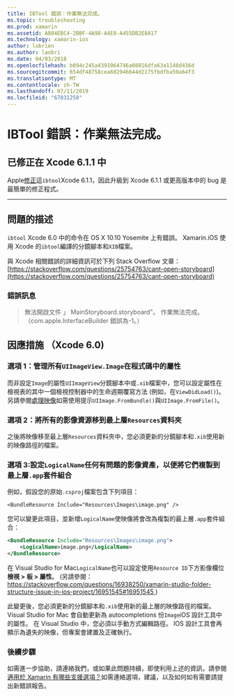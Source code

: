```yaml
---
title: IBTool 錯誤：作業無法完成。
ms.topic: troubleshooting
ms.prod: xamarin
ms.assetid: A804EBC4-2BBF-4A98-A4E8-A455DB2E8A17
ms.technology: xamarin-ios
author: lobrien
ms.author: laobri
ms.date: 04/03/2018
ms.openlocfilehash: b894c245a4391064746a08816dfa63a1148d436d
ms.sourcegitcommit: 654df48758cea602946644d2175fbdfba59a64f3
ms.translationtype: MT
ms.contentlocale: zh-TW
ms.lasthandoff: 07/11/2019
ms.locfileid: "67831258"
---
```

# <a name="ibtool-error-the-operation-couldnt-be-completed"></a>IBTool 錯誤：作業無法完成。

## <a name="fixed-in-xcode-611"></a>已修正在 Xcode 6.1.1 中

Apple[修正](https://developer.apple.com/library/content/documentation/Xcode/Conceptual/RN-Xcode-Archive/Chapters/xc6_release_notes.html#//apple_ref/doc/uid/TP40016994-CH4-SW1)這`ibtool`Xcode 6.1.1，因此升級到 Xcode 6.1.1 或更高版本中的 bug 是最簡單的修正程式。

* * *

## <a name="description-of-the-problem"></a>問題的描述

`ibtool` Xcode 6.0 中的命令在 OS X 10.10 Yosemite 上有錯誤。 Xamarin.iOS 使用 Xcode 的`ibtool`編譯的分鏡腳本和`XIB`檔案。

與 Xcode 相關錯誤的詳細資訊可於下列 Stack Overflow 文章： [https://stackoverflow.com/questions/25754763/cant-open-storyboard](https://stackoverflow.com/questions/25754763/cant-open-storyboard)

### <a name="error-message"></a>錯誤訊息

> 無法開啟文件 」 MainStoryboard.storyboard"。 作業無法完成。 （com.apple.InterfaceBuilder 錯誤為-1。）

## <a name="workarounds-for-xcode-60"></a>因應措施 （Xcode 6.0)

### <a name="option-1-manage-all-uiimageviewimage-properties-in-code"></a>選項 1：管理所有`UIImageView.Image`在程式碼中的屬性

而非設定`Image`的屬性`UIImageView`分鏡腳本中或`.xib`檔案中，您可以設定屬性在檢視表的其中一個檢視控制器中的生命週期覆寫方法 (例如，在`ViewDidLoad()`)。 另請參閱[處理映像](~/ios/app-fundamentals/images-icons/index.md)如需使用提示`UIImage.FromBundle()`與`UIImage.FromFile()`。

### <a name="option-2-move-all-of-the-image-resources-to-the-top-level-resources-folder"></a>選項 2：將所有的影像資源移到最上層`Resources`資料夾

之後將映像移至最上層`Resources`資料夾中，您必須更新的分鏡腳本和`.xib`使用新的映像路徑的檔案。

### <a name="option-3-set-the-logicalname-for-any-problematic-image-assets-so-they-are-copied-to-the-top-level-of-theapp-bundle"></a>選項 3:設定`LogicalName`任何有問題的影像資產，以便將它們複製到最上層`.app`套件組合

例如，假設您的原始`.csproj`檔案包含下列項目：

`<BundleResource Include="Resources\Images\image.png" />`

您可以變更此項目，並新增`LogicalName`使映像將會改為複製的最上層`.app`套件組合：

```xml
<BundleResource Include="Resources\Images\image.png">
    <LogicalName>image.png</LogicalName>
</BundleResource>
```

在 Visual Studio for Mac`LogicalName`也可以設定使用`Resource ID`下方影像欄位**檢視 > 板 > 屬性**。 (另請參閱： [ https://stackoverflow.com/questions/16938250/xamarin-studio-folder-structure-issue-in-ios-project/16951545#16951545 ](https://stackoverflow.com/questions/16938250/xamarin-studio-folder-structure-issue-in-ios-project/16951545#16951545))

此變更後，您必須更新的分鏡腳本和`.xib`使用新的最上層的映像路徑的檔案。 Visual Studio for Mac 會自動更新為 autocompletions 份`Image`iOS 設計工具中的屬性。 在 Visual Studio 中，您必須以手動方式編輯路徑。 IOS 設計工具會再顯示為遺失的映像，但專案會建置及正確執行。

### <a name="next-steps"></a>後續步驟

如需進一步協助，請連絡我們，或如果此問題持續，即使利用上述的資訊，請參閱[適用於 Xamarin 有哪些支援選項？](~/cross-platform/troubleshooting/support-options.md)如需連絡選項，建議，以及如何如有需要請提出新錯誤報告。 

